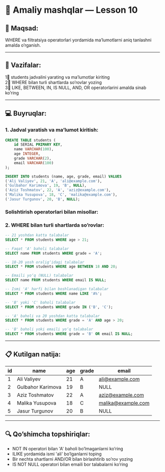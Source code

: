 # 📐 Amaliy mashqlar — Lesson 10

## 🎯 Maqsad:
WHERE va filtratsiya operatorlari yordamida maʼlumotlarni aniq tanlashni amalda oʼrganish.

---

## 🔷 Vazifalar:
1⃣ students jadvalini yarating va maʼlumotlar kiriting  
2⃣ WHERE bilan turli shartlarda soʼrovlar yozing  
3⃣ LIKE, BETWEEN, IN, IS NULL, AND, OR operatorlarini amalda sinab koʼring

---

## 💻 Buyruqlar:

### 1. Jadval yaratish va maʼlumot kiritish:
```sql
CREATE TABLE students (
    id SERIAL PRIMARY KEY,
    name VARCHAR(100),
    age INTEGER,
    grade VARCHAR(2),
    email VARCHAR(100)
);

INSERT INTO students (name, age, grade, email) VALUES
('Ali Valiyev', 21, 'A', 'ali@example.com'),
('Gulbahor Karimova', 19, 'B', NULL),
('Aziz Toshmatov', 22, 'A', 'aziz@example.com'),
('Malika Yusupova', 18, 'C', 'malika@example.com'),
('Jasur Turgunov', 20, 'B', NULL);
```

### Solishtirish operatorlari bilan misollar:

### 2. WHERE bilan turli shartlarda soʼrovlar:
```sql
-- 21 yoshdan katta talabalar
SELECT * FROM students WHERE age > 21;

-- Faqat 'A' baholi talabalar
SELECT name FROM students WHERE grade = 'A';

-- 18-20 yosh oraligʼidagi talabalar
SELECT * FROM students WHERE age BETWEEN 18 AND 20;

-- Emaili yoʼq (NULL) talabalar
SELECT name FROM students WHERE email IS NULL;

-- Ismi 'A' harfi bilan boshlanadigan talabalar
SELECT * FROM students WHERE name LIKE 'A%';

-- 'B' yoki 'C' baholi talabalar
SELECT * FROM students WHERE grade IN ('B', 'C');

-- 'A' baholi va 20 yoshdan katta talabalar
SELECT * FROM students WHERE grade = 'A' AND age > 20;

-- 'B' baholi yoki emaili yoʼq talabalar
SELECT * FROM students WHERE grade = 'B' OR email IS NULL;
```

---

## 📋 Kutilgan natija:

| id | name               | age | grade | email              |
|----|--------------------|-----|-------|--------------------|
| 1  | Ali Valiyev        | 21  | A     | ali@example.com    |
| 2  | Gulbahor Karimova  | 19  | B     | NULL               |
| 3  | Aziz Toshmatov     | 22  | A     | aziz@example.com   |
| 4  | Malika Yusupova    | 18  | C     | malika@example.com |
| 5  | Jasur Turgunov     | 20  | B     | NULL               |

---

## 🔍 Qoʼshimcha topshiriqlar:
- NOT IN operatori bilan 'A' baholi boʼlmaganlarni koʼring
- ILIKE yordamida ismi 'ali' boʼlganlarni toping
- Bir nechta shartlarni AND/OR bilan birlashtirib soʼrov yozing
- IS NOT NULL operatori bilan emaili bor talabalarni koʼring 